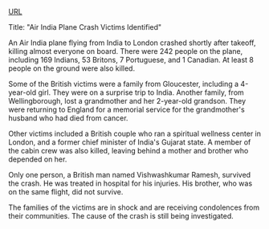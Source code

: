 <a href="https://www.bbc.com/news/articles/cdd28legnzvo">URL</a>
<p>Title: "Air India Plane Crash Victims Identified"</p>
<p>An Air India plane flying from India to London crashed shortly after takeoff, killing almost everyone on board. There were 242 people on the plane, including 169 Indians, 53 Britons, 7 Portuguese, and 1 Canadian. At least 8 people on the ground were also killed.</p>
<p>Some of the British victims were a family from Gloucester, including a 4-year-old girl. They were on a surprise trip to India. Another family, from Wellingborough, lost a grandmother and her 2-year-old grandson. They were returning to England for a memorial service for the grandmother's husband who had died from cancer.</p>
<p>Other victims included a British couple who ran a spiritual wellness center in London, and a former chief minister of India's Gujarat state. A member of the cabin crew was also killed, leaving behind a mother and brother who depended on her.</p>
<p>Only one person, a British man named Vishwashkumar Ramesh, survived the crash. He was treated in hospital for his injuries. His brother, who was on the same flight, did not survive.</p>
<p>The families of the victims are in shock and are receiving condolences from their communities. The cause of the crash is still being investigated.</p>
